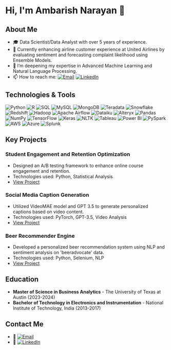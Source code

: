 # Hi, I'm Ambarish Narayan 👋

## About Me
- 🎓 Data Scientist/Data Analyst with over 5 years of experience.
- 🔭 Currently enhancing airline customer experience at United Airlines by evaluating sentiment and forecasting complaint likelihood using Ensemble Models.
- 🌱 I’m deepening my expertise in Advanced Machine Learning and Natural Language Processing.
- 📫 How to reach me:
  [![Email](https://img.shields.io/badge/Email-narayan.ambarish%40gmail.com-brightgreen?style=flat&logo=gmail&logoColor=white)](mailto:narayan.ambarish@gmail.com)
  [![LinkedIn](https://img.shields.io/badge/LinkedIn-Ambarish%20Narayan-blue?style=flat&logo=linkedin&logoColor=white)](https://www.linkedin.com/in/anarayanut/)

## Technologies & Tools
<p>
  <img src="https://img.icons8.com/color/48/000000/python--v1.png" alt="Python"/>
  <img src="https://img.icons8.com/color/48/000000/r-programming.png" alt="R"/>
  <img src="https://img.icons8.com/color/48/000000/sql.png" alt="SQL"/>
  <img src="https://img.icons8.com/color/48/000000/mysql-logo.png" alt="MySQL"/>
  <img src="https://img.icons8.com/color/48/000000/mongodb.png" alt="MongoDB"/>
  <img src="https://img.icons8.com/color/48/000000/teradata.png" alt="Teradata"/>
  <img src="https://img.icons8.com/color/48/000000/snowflake.png" alt="Snowflake"/>
  <img src="https://img.icons8.com/color/48/000000/amazon-redshift.png" alt="Redshift"/>
  <img src="https://img.icons8.com/color/48/000000/apache-hadoop.png" alt="Hadoop"/>
  <img src="https://img.icons8.com/color/48/000000/apache-airflow.png" alt="Apache Airflow"/>
  <img src="https://img.icons8.com/color/48/000000/dataiku.png" alt="Dataiku"/>
  <img src="https://img.icons8.com/color/48/000000/alteryx.png" alt="Alteryx"/>
  <img src="https://img.icons8.com/color/48/000000/pandas.png" alt="Pandas"/>
  <img src="https://img.icons8.com/color/48/000000/numpy.png" alt="NumPy"/>
  <img src="https://img.icons8.com/color/48/000000/tensorflow.png" alt="TensorFlow"/>
  <img src="https://img.icons8.com/color/48/000000/keras.png" alt="Keras"/>
  <img src="https://img.icons8.com/color/48/000000/natural-language-processing.png" alt="NLTK"/>
  <img src="https://img.icons8.com/color/48/000000/tableau-software.png" alt="Tableau"/>
  <img src="https://img.icons8.com/color/48/000000/microsoft-power-bi.png" alt="Power BI"/>
  <img src="https://img.icons8.com/color/48/000000/apache-spark.png" alt="PySpark"/>
  <img src="https://img.icons8.com/color/48/000000/amazon-web-services.png" alt="AWS"/>
  <img src="https://img.icons8.com/color/48/000000/microsoft-azure-2.png" alt="Azure"/>
  <img src="https://img.icons8.com/color/48/000000/splunk.png" alt="Splunk"/>
</p>


## Key Projects

### Student Engagement and Retention Optimization
- Designed an A/B testing framework to enhance online course engagement and retention.
- Technologies used: Python, Statistical Analysis
- [View Project](#) <!-- Link to the GitHub repo -->

### Social Media Caption Generation
- Utilized VideoMAE model and GPT 3.5 to generate personalized captions based on video content.
- Technologies used: PyTorch, GPT-3.5, Video Analysis
- [View Project](#) <!-- Link to the GitHub repo -->

### Beer Recommender Engine
- Developed a personalized beer recommendation system using NLP and sentiment analysis on 'beeradvocate' data.
- Technologies used: Python, Selenium, NLP
- [View Project](#) <!-- Link to the GitHub repo -->

## Education
- **Master of Science in Business Analytics** - The University of Texas at Austin (2023-2024)
- **Bachelor of Technology in Electronics and Instrumentation** - National Institute of Technology, India (2013-2017)

## Contact Me
- 📧 [![Email](https://img.shields.io/badge/Email-narayan.ambarish%40gmail.com-brightgreen?style=flat&logo=gmail&logoColor=white)](mailto:narayan.ambarish@gmail.com)
- 🔗 [![LinkedIn](https://img.shields.io/badge/LinkedIn-Ambarish%20Narayan-blue?style=flat&logo=linkedin&logoColor=white)](https://www.linkedin.com/in/anarayanut/)
